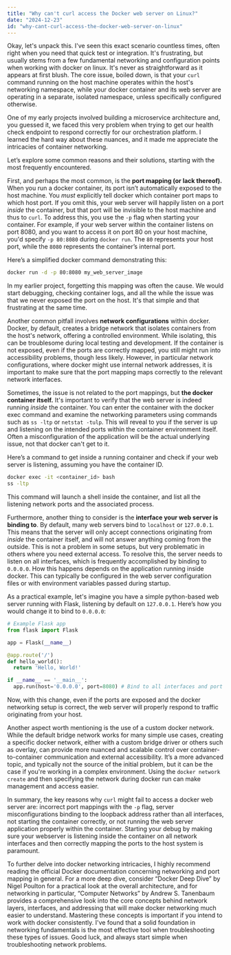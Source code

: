 ```yaml
---
title: "Why can't curl access the Docker web server on Linux?"
date: "2024-12-23"
id: "why-cant-curl-access-the-docker-web-server-on-linux"
---
```


Okay, let's unpack this. I've seen this exact scenario countless times, often right when you need that quick test or integration. It's frustrating, but usually stems from a few fundamental networking and configuration points when working with docker on linux. It's never as straightforward as it appears at first blush. The core issue, boiled down, is that your `curl` command running on the host machine operates within the host's networking namespace, while your docker container and its web server are operating in a separate, isolated namespace, unless specifically configured otherwise.

One of my early projects involved building a microservice architecture and, you guessed it, we faced this very problem when trying to get our health check endpoint to respond correctly for our orchestration platform. I learned the hard way about these nuances, and it made me appreciate the intricacies of container networking.

Let’s explore some common reasons and their solutions, starting with the most frequently encountered.

First, and perhaps the most common, is the **port mapping (or lack thereof).** When you run a docker container, its port isn’t automatically exposed to the host machine. You *must* explicitly tell docker which container port maps to which host port. If you omit this, your web server will happily listen on a port *inside* the container, but that port will be invisible to the host machine and thus to `curl`. To address this, you use the `-p` flag when starting your container. For example, if your web server within the container listens on port 8080, and you want to access it on port 80 on your host machine, you'd specify `-p 80:8080` during `docker run`. The `80` represents your host port, while the `8080` represents the container’s internal port.

Here’s a simplified docker command demonstrating this:

```bash
docker run -d -p 80:8080 my_web_server_image
```

In my earlier project, forgetting this mapping was often the cause. We would start debugging, checking container logs, and all the while the issue was that we never exposed the port on the host. It's that simple and that frustrating at the same time.

Another common pitfall involves **network configurations** within docker. Docker, by default, creates a bridge network that isolates containers from the host's network, offering a controlled environment. While isolating, this can be troublesome during local testing and development. If the container is not exposed, even if the ports are correctly mapped, you still might run into accessibility problems, though less likely. However, in particular network configurations, where docker might use internal network addresses, it is important to make sure that the port mapping maps correctly to the relevant network interfaces.

Sometimes, the issue is not related to the port mappings, but **the docker container itself.** It's important to verify that the web server is indeed running *inside* the container. You can enter the container with the docker exec command and examine the networking parameters using commands such as `ss -ltp` or `netstat -tulp`. This will reveal to you if the server is up and listening on the intended ports within the container environment itself. Often a misconfiguration of the application will be the actual underlying issue, not that docker can't get to it.

Here’s a command to get inside a running container and check if your web server is listening, assuming you have the container ID.

```bash
docker exec -it <container_id> bash
ss -ltp
```
This command will launch a shell inside the container, and list all the listening network ports and the associated process.

Furthermore, another thing to consider is the **interface your web server is binding to**. By default, many web servers bind to `localhost` or `127.0.0.1`. This means that the server will only accept connections originating from *inside* the container itself, and will not answer anything coming from the outside. This is not a problem in some setups, but very problematic in others where you need external access. To resolve this, the server needs to listen on all interfaces, which is frequently accomplished by binding to `0.0.0.0`. How this happens depends on the application running inside docker. This can typically be configured in the web server configuration files or with environment variables passed during startup.

As a practical example, let's imagine you have a simple python-based web server running with Flask, listening by default on `127.0.0.1`. Here’s how you would change it to bind to `0.0.0.0`:

```python
# Example Flask app
from flask import Flask

app = Flask(__name__)

@app.route('/')
def hello_world():
  return 'Hello, World!'

if __name__ == '__main__':
  app.run(host='0.0.0.0', port=8080) # Bind to all interfaces and port 8080

```

Now, with this change, even if the ports are exposed and the docker networking setup is correct, the web server will properly respond to traffic originating from your host.

Another aspect worth mentioning is the use of a custom docker network. While the default bridge network works for many simple use cases, creating a specific docker network, either with a custom bridge driver or others such as overlay, can provide more nuanced and scalable control over container-to-container communication and external accessibility. It’s a more advanced topic, and typically not the source of the initial problem, but it can be the case if you're working in a complex environment. Using the `docker network create` and then specifying the network during docker run can make management and access easier.

In summary, the key reasons why `curl` might fail to access a docker web server are: incorrect port mappings with the `-p` flag, server misconfigurations binding to the loopback address rather than all interfaces, not starting the container correctly, or not running the web server application properly within the container. Starting your debug by making sure your webserver is listening inside the container on all network interfaces and then correctly mapping the ports to the host system is paramount.

To further delve into docker networking intricacies, I highly recommend reading the official Docker documentation concerning networking and port mapping in general. For a more deep dive, consider “Docker Deep Dive” by Nigel Poulton for a practical look at the overall architecture, and for networking in particular, “Computer Networks” by Andrew S. Tanenbaum provides a comprehensive look into the core concepts behind network layers, interfaces, and addressing that will make docker networking much easier to understand. Mastering these concepts is important if you intend to work with docker consistently. I've found that a solid foundation in networking fundamentals is the most effective tool when troubleshooting these types of issues. Good luck, and always start simple when troubleshooting network problems.
